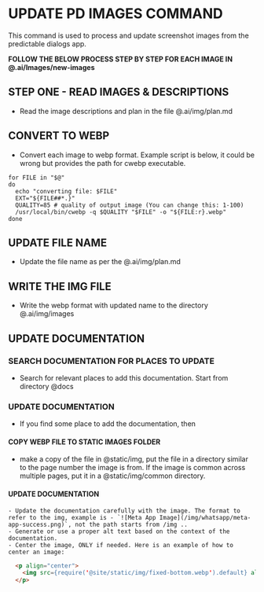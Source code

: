 # UPDATE PD IMAGES COMMAND

This command is used to process and update screenshot images from the predictable dialogs app. 

**FOLLOW THE BELOW PROCESS STEP BY STEP FOR EACH IMAGE IN @.ai/Images/new-images**

## STEP ONE - READ IMAGES & DESCRIPTIONS
- Read the image descriptions and plan in the file @.ai/img/plan.md

## CONVERT TO WEBP
- Convert each image to webp format. Example script is below, it could be wrong but provides the path for cwebp executable.
```
for FILE in "$@"
do
  echo "converting file: $FILE"
  EXT="${FILE##*.}"
  QUALITY=85 # quality of output image (You can change this: 1-100)
  /usr/local/bin/cwebp -q $QUALITY "$FILE" -o "${FILE:r}.webp"
done
```

## UPDATE FILE NAME
- Update the file name as per the @.ai/img/plan.md

## WRITE THE IMG FILE
- Write the webp format with updated name to the directory @.ai/img/images

## UPDATE DOCUMENTATION

### SEARCH DOCUMENTATION FOR PLACES TO UPDATE
- Search for relevant places to add this documentation. Start from directory @docs

### UPDATE DOCUMENTATION
- If you find some place to add the documentation, then

#### COPY WEBP FILE TO STATIC IMAGES FOLDER
  - make a copy of the file in @static/img, put the file in a directory similar to the page number the image is from. If the image is common across multiple pages, put it in a @static/img/common directory. 

#### UPDATE DOCUMENTATION
    - Update the documentation carefully with the image. The format to refer to the img, example is - `![Meta App Image](/img/whatsapp/meta-app-success.png)`, not the path starts from /img .. 
    - Generate or use a proper alt text based on the context of the documentation.
    - Center the image, ONLY if needed. Here is an example of how to center an image: 
  ```html
    <p align="center">
      <img src={require('@site/static/img/fixed-bottom.webp').default} alt="Fixed bottom input" width="400" />
    </p>
  ```
